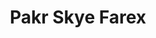 ---
pid: mx54
title: Pakr Skye Farex
location_transcription: 
coordinates: "[-75.225319872831, 39.952648484183]"
zipcode: 
gen_neighborhood: 
neighborhood: 
outside_phl: 
age: 
age_range: 
instagram: 
image_file_name: mx_54.jpg
proposal_transcription: Heart labeled //I Love//
topic: Love
topic_summary: '0'
type: Park,Image
keywords_other: 
credit: 
image_labels: 
twitter: 
facebook: 
permalink: "/monuments/mx54/"
layout: item-page
---